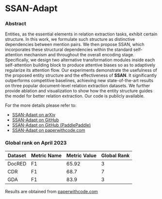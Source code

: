 # SSAN-Adapt

### Abstract

Entities, as the essential elements in relation extraction tasks, exhibit certain structure. In this work, we formulate such structure as
distinctive dependencies between mention pairs. We then propose SSAN, which incorporates these structural dependencies within the standard
self-attention mechanism and throughout the overall encoding stage. Specifically, we design two alternative transformation modules inside
each self-attention building block to produce attentive biases so as to adaptively regularize its attention flow. Our experiments
demonstrate the usefulness of the proposed entity structure and the effectiveness of **SSAN**. It significantly outperforms competitive
baselines, achieving new state-of-the-art results on three popular document-level relation extraction datasets. We further provide ablation
and visualization to show how the entity structure guides the model for better relation extraction. Our code is publicly available.

For the more details please refer to:
* [SSAN-Adapt on arXiv](https://arxiv.org/abs/2102.10249v1)
* [SSAN-Adapt on GitHub](https://github.com/BenfengXu/SSAN)
* [SSAN-Adapt on GitHub (PaddlePaddle)](https://github.com/PaddlePaddle/Research)
* [SSAN-Adapt on paperwithcode.com](https://paperswithcode.com/paper/entity-structure-within-and-throughout)

### Global rank on April 2023

| Dataset | Metric Name | Metric Value | Global Rank |
|---------|-------------|--------------|-------------|
| DocRED  | F1          | 65.92        | 3           |
| CDR     | F1          | 68.7         | 7           |
| GDA     | F1          | 83.9         | 3           |

Results are obtained from [paperwithcode.com](https://paperswithcode.com/paper/entity-structure-within-and-throughout)

